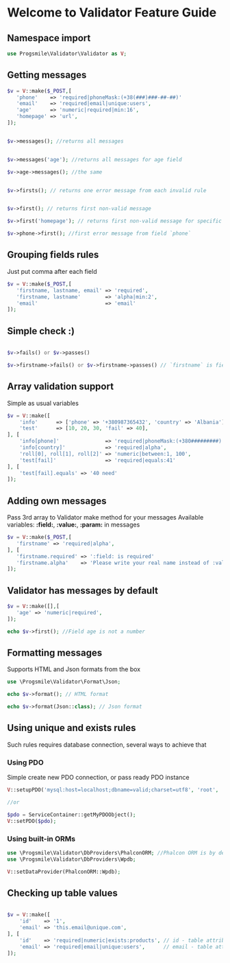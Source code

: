 # Welcome to Validator Feature Guide

## Namespace import
```php
use Progsmile\Validator\Validator as V;
```


## Getting messages
```php
$v = V::make($_POST,[
   'phone'    => 'required|phoneMask:(+38(###)###-##-##)'
   'email'    => 'required|email|unique:users',
   'age'      => 'numeric|required|min:16',
   'homepage' => 'url',
]);


$v->messages(); //returns all messages


$v->messages('age'); //returns all messages for age field

$v->age->messages(); //the same


$v->firsts(); // returns one error message from each invalid rule


$v->first(); // returns first non-valid message

$v->first('homepage'); // returns first non-valid message for specific field

$v->phone->first(); //first error message from field `phone`
```

## Grouping fields rules
Just put comma after each field
```php
$v = V::make($_POST,[
   'firstname, lastname, email' => 'required',
   'firstname, lastname'        => 'alpha|min:2',
   'email'                      => 'email'
]);

```

## Simple check :)
```php

$v->fails() or $v->passes()

$v->firstname->fails() or $v->firstname->passes() // `firstname` is field name
```


## Array validation support
Simple as usual variables
```php
$v = V::make([
    'info'      => ['phone' => '+380987365432', 'country' => 'Albania'],
    'test'      => [10, 20, 30, 'fail' => 40],
], [
    'info[phone]'               => 'required|phoneMask:(+380#########)',
    'info[country]'             => 'required|alpha',
    'roll[0], roll[1], roll[2]' => 'numeric|between:1, 100',
    'test[fail]'                => 'required|equals:41'
], [
    'test[fail].equals' => '40 need'
]);
```



## Adding own messages
Pass 3rd array to Validator make method for your messages
Available variables: **:field:**, **:value:**, **:param:** in messages
```php
$v = V::make($_POST,[
   'firstname' => 'required|alpha',
], [
   'firstname.required' => ':field: is required'
   'firstname.alpha'    => 'Please write your real name instead of :value:'
]);

```

## Validator has messages by default
```php
$v = V::make([],[
   'age' => 'numeric|required',
]);

echo $v->first(); //Field age is not a number
```



## Formatting messages
Supports HTML and Json formats from the box
```php
use \Progsmile\Validator\Format\Json;

echo $v->format(); // HTML format

echo $v->format(Json::class); // Json format

```

## Using unique and exists rules
Such rules requires database connection, several ways to achieve that

### Using PDO
Simple create new PDO connection, or pass ready PDO instance

```php
V::setupPDO('mysql:host=localhost;dbname=valid;charset=utf8', 'root', '123')

//or

$pdo = ServiceContainer::getMyPDOObject();
V::setPDO($pdo);

```

### Using built-in ORMs

```php
use \Progsmile\Validator\DbProviders\PhalconORM; //Phalcon ORM is by default
use \Progsmile\Validator\DbProviders\Wpdb;

V::setDataProvider(PhalconORM::Wpdb);
```

## Checking up table values
```php

$v = V::make([
    'id'    => '1',
    'email' => 'this.email@unique.com',
], [
    'id'    => 'required|numeric|exists:products', // id - table attribute, products - table
    'email' => 'required|email|unique:users',      // email - table attr, users - table
]);

```

